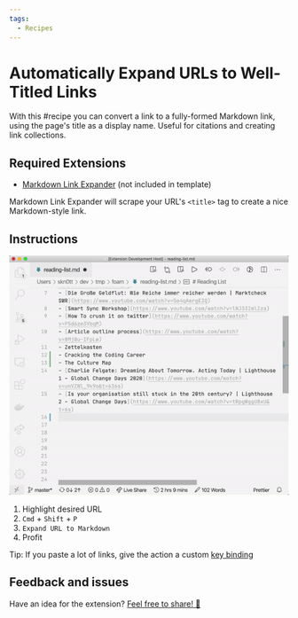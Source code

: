 ```yaml
---
tags:
  - Recipes
---
```


# Automatically Expand URLs to Well-Titled Links

With this #recipe you can convert a link to a fully-formed Markdown link, using the page's title as a display name. Useful for citations and creating link collections.

## Required Extensions

- [Markdown Link Expander](https://marketplace.visualstudio.com/items?itemName=skn0tt.markdown-link-expander) (not included in template)

Markdown Link Expander will scrape your URL's `<title>` tag to create a nice Markdown-style link.

## Instructions

![Demo](../assets/images/prettify-links-demo.gif)

1. Highlight desired URL
2. `Cmd` + `Shift` + `P`
3. `Expand URL to Markdown`
4. Profit

Tip: If you paste a lot of links, give the action a custom [key binding](https://code.visualstudio.com/docs/getstarted/keybindings)

## Feedback and issues

Have an idea for the extension? [Feel free to share! 🎉](https://github.com/Skn0tt/markdown-link-expander/issues)
